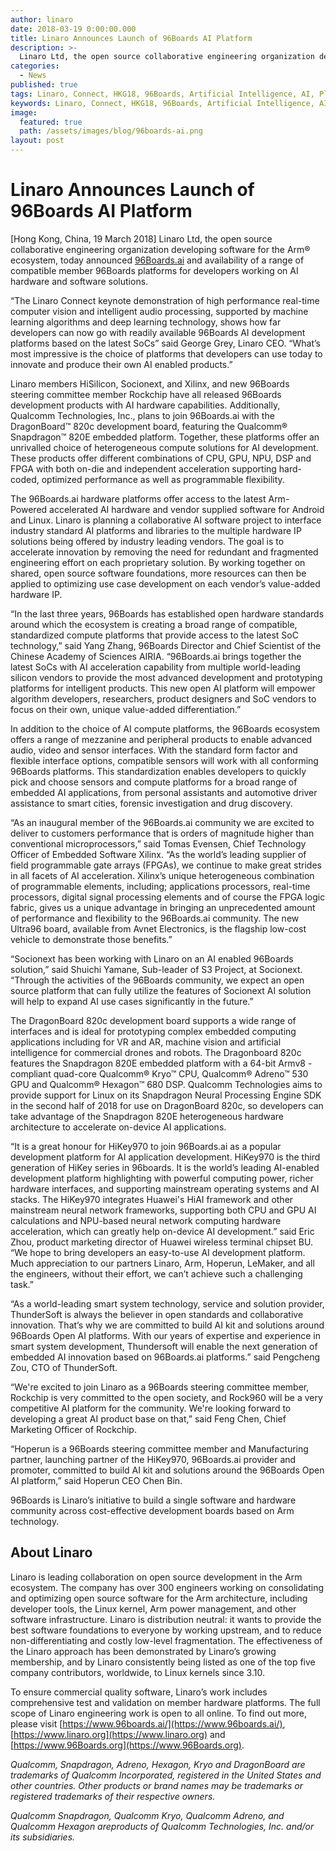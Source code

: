 ```yaml
---
author: linaro
date: 2018-03-19 0:00:00.000
title: Linaro Announces Launch of 96Boards AI Platform 
description: >-
  Linaro Ltd, the open source collaborative engineering organization developing software for the Arm® ecosystem, today announced 96boards.ai and availability of a range of compatible member 96Boards platforms for developers working on AI hardware and software solutions.
categories:
  - News
published: true
tags: Linaro, Connect, HKG18, 96Boards, Artificial Intelligence, AI, Platforms
keywords: Linaro, Connect, HKG18, 96Boards, Artificial Intelligence, AI, Platforms
image:
  featured: true
  path: /assets/images/blog/96boards-ai.png
layout: post
---
```

# Linaro Announces Launch of 96Boards AI Platform

[Hong Kong, China, 19 March 2018] Linaro Ltd, the open source collaborative engineering organization developing software for the Arm® ecosystem, today announced [96Boards.ai](https://www.96boards.ai) and availability of a range of compatible member 96Boards platforms for developers working on AI hardware and software solutions.

“The Linaro Connect keynote demonstration of high performance real-time computer vision and intelligent audio processing, supported by machine learning algorithms and deep learning technology, shows how far developers can now go with readily available 96Boards AI development platforms based on the latest SoCs” said George Grey, Linaro CEO. “What’s most impressive is the choice of platforms that developers can use today to innovate and produce their own AI enabled products.”

Linaro members HiSilicon, Socionext, and Xilinx, and new 96Boards steering committee member Rockchip have all released 96Boards development products with AI hardware capabilities. Additionally, Qualcomm Technologies, Inc., plans to join 96Boards.ai with the DragonBoard™ 820c development board, featuring the Qualcomm® Snapdragon™ 820E embedded platform. Together, these platforms offer an unrivalled choice of heterogeneous compute solutions for AI development. These products offer different combinations of CPU, GPU, NPU, DSP and FPGA with both on-die and independent acceleration supporting hard-coded, optimized performance as well as programmable flexibility.

The 96Boards.ai hardware platforms offer access to the latest Arm-Powered accelerated AI hardware and vendor supplied software for Android and Linux. Linaro is planning a collaborative AI software project to interface industry standard AI platforms and libraries to the multiple hardware IP solutions being offered by industry leading vendors. The goal is to accelerate innovation by removing the need for redundant and fragmented engineering effort on each proprietary solution. By working together on shared, open source software foundations, more resources can then be applied to optimizing use case development on each vendor’s value-added hardware IP.

“In the last three years, 96Boards has established open hardware standards around which the ecosystem is creating a broad range of compatible, standardized compute platforms that provide access to the latest SoC technology,” said Yang Zhang, 96Boards Director and Chief Scientist of the Chinese Academy of Sciences AIRIA. “96Boards.ai brings together the latest SoCs with AI acceleration capability from multiple world-leading silicon vendors to provide the most advanced development and prototyping platforms for intelligent products. This new open AI platform will empower algorithm developers, researchers, product designers and SoC vendors to focus on their own, unique value-added differentiation.”

In addition to the choice of AI compute platforms, the 96Boards ecosystem offers a range of mezzanine and peripheral products to enable advanced audio, video and sensor interfaces. With the standard form factor and flexible interface options, compatible sensors will work with all conforming 96Boards platforms. This standardization enables developers to quickly pick and choose sensors and compute platforms for a broad range of embedded AI applications, from personal assistants and automotive driver assistance to smart cities, forensic investigation and drug discovery.

“As an inaugural member of the 96Boards.ai community we are excited to deliver to customers performance that is orders of magnitude higher than conventional microprocessors,” said Tomas Evensen, Chief Technology Officer of Embedded Software Xilinx. “As the world’s leading supplier of field programmable gate arrays (FPGAs), we continue to make great strides in all facets of AI acceleration. Xilinx’s unique heterogeneous combination of programmable elements, including; applications processors, real-time processors, digital signal processing elements and of course the FPGA logic fabric, gives us a unique advantage in bringing an unprecedented amount of performance and flexibility to the 96Boards.ai community. The new Ultra96 board, available from Avnet Electronics, is the flagship low-cost vehicle to demonstrate those benefits.”

“Socionext has been working with Linaro on an AI enabled 96Boards solution,” said Shuichi Yamane, Sub-leader of S3 Project, at Socionext. “Through the activities of the 96Boards community, we expect an open source platform that can fully utilize the features of Socionext AI solution will help to expand AI use cases significantly in the future.”

The DragonBoard 820c development board supports a wide range of interfaces and is ideal for prototyping complex embedded computing applications including for VR and AR, machine vision and artificial intelligence for commercial drones and robots. The Dragonboard 820c features the Snapdragon 820E embedded platform with a 64-bit Armv8 -compliant quad-core Qualcomm® Kryo™ CPU, Qualcomm® Adreno™ 530 GPU and Qualcomm® Hexagon™ 680 DSP. Qualcomm Technologies aims to provide support for Linux on its Snapdragon Neural Processing Engine SDK in the second half of 2018 for use on DragonBoard 820c, so developers can take advantage of the Snapdragon 820E heterogeneous hardware architecture to accelerate on-device AI applications.

“It is a great honour for HiKey970 to join 96Boards.ai as a popular development platform for AI application development. HiKey970 is the third generation of HiKey series in 96boards. It is the world’s leading AI-enabled development platform highlighting with powerful computing power, richer hardware interfaces, and supporting mainstream operating systems and AI stacks. The HiKey970 integrates Huawei's HiAI framework and other mainstream neural network frameworks, supporting both CPU and GPU AI calculations and NPU-based neural network computing hardware acceleration, which can greatly help on-device AI development.” said Eric Zhou, product marketing director of Huawei wireless terminal chipset BU. “We hope to bring developers an easy-to-use AI development platform. Much appreciation to our partners Linaro, Arm, Hoperun, LeMaker, and all the engineers, without their effort, we can’t achieve such a challenging task.”

“As a world-leading smart system technology, service and solution provider, ThunderSoft is always the believer in open standards and collaborative innovation. That’s why we are committed to build AI kit and solutions around 96Boards Open AI platforms. With our years of expertise and experience in smart system development, Thundersoft will enable the next generation of embedded AI innovation based on 96Boards.ai platforms.” said Pengcheng Zou, CTO of ThunderSoft.

“We're excited to join Linaro as a 96Boards steering committee member, Rockchip is very committed to the open society, and Rock960 will be a very competitive AI platform for the community. We're looking forward to developing a great AI product base on that,” said Feng Chen, Chief Marketing Officer of Rockchip.

“Hoperun is a 96Boards steering committee member and Manufacturing partner, launching partner of the HiKey970, 96Boards.ai provider and promoter, committed to build AI kit and solutions around the 96Boards Open AI platform,” said Hoperun CEO Chen Bin.

96Boards is Linaro’s initiative to build a single software and hardware community across cost-effective development boards based on Arm technology. 

## About Linaro

Linaro is leading collaboration on open source development in the Arm ecosystem. The company has over 300 engineers working on consolidating and optimizing open source software for the Arm architecture, including developer tools, the Linux kernel, Arm power management, and other software infrastructure. Linaro is distribution neutral: it wants to provide the best software foundations to everyone by working upstream, and to reduce non-differentiating and costly low-level fragmentation. The effectiveness of the Linaro approach has been demonstrated by Linaro’s growing membership, and by Linaro consistently being listed as one of the top five company contributors, worldwide, to Linux kernels since 3.10.

To ensure commercial quality software, Linaro’s work includes comprehensive test and validation on member hardware platforms. The full scope of Linaro engineering work is open to all online. To find out more, please visit [https://www.96boards.ai/](https://www.96boards.ai/), [https://www.linaro.org](https://www.linaro.org) and [https://www.96Boards.org](https://www.96Boards.org).

_Qualcomm, Snapdragon, Adreno, Hexagon, Kryo and DragonBoard are trademarks of Qualcomm Incorporated, registered in the United States and other countries. Other products or brand names may be trademarks or registered trademarks of their respective owners._

_Qualcomm Snapdragon, Qualcomm Kryo, Qualcomm Adreno, and Qualcomm Hexagon areproducts of Qualcomm Technologies, Inc. and/or its subsidiaries._